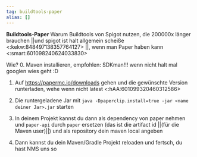 ```yaml
---
tag: buildtools-paper
alias: []
---
```


**Buildtools-Paper**
Warum Buildtools von Spigot nutzen, die 200000x länger brauchen ||und spigot ist halt allgemein scheiße <:kekw:848497138357764127> ||, wenn man Paper haben kann <:smart:601098240624033830>

Wie?
0. Maven installieren, empfohlen: SDKman!!! wenn nicht halt mal googlen wies geht :D

1. Auf https://papermc.io/downloads gehen und die gewünschte Version runterladen, wehe wenn nicht latest <:hAA:601099320460312586>

2. Die runtergeladene Jar mit `java -Dpaperclip.install=true -jar <name deiner Jar>.jar` starten

3. In deinem Projekt kannst du dann als dependency von paper nehmen und `paper-api` durch `paper` ersetzen (das ist die artifact id ||(für die Maven user)||) und als repository dein maven local angeben

4. Dann kannst du dein Maven/Gradle Projekt reloaden und fertsch, du hast NMS  uns  so
